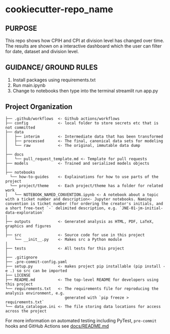 # cookiecutter-repo_name
 

## PURPOSE
This repo shows how CPIH and CPI at division level has changed over time. The results are shown on a interactive dashboard which the user can filter for date, dataset and division level. 

## GUIDANCE/ GROUND RULES

1) Install packages using requirements.txt
2) Run main.ipynb
3) Change to notebooks then type into the terminal streamlit run app.py 


## Project Organization

    ├── .github/workflows  <- Github actions/workflows 
    ├── config             <- local folder to store secrets etc that is not committed
    ├── data
    │   ├── interim        <- Intermediate data that has been transformed
    │   ├── processed      <- The final, canonical data sets for modeling
    │   └── raw            <- The original, immutable data dump
    │
    ├── docs               
    │   └── pull_request_template.md <- Template for pull requests
    ├── models             <- Trained and serialized models objects
    │
    ├── notebooks
      └── how-to-guides    <- Explainations for how to use parts of the project
      └── project/theme    <- Each project/theme has a folder for related work
    │   └── NOTEBOOK_NAMED_CONVENTION.ipynb <- A notebook about a topic with a ticket number and description<- Jupyter notebooks. Naming convention is ticket number (for ordering the creator's initials, and a short free-text `-` delimited description, e.g. `JNE-01-jm-initial-data-exploration`
    │
    ├── outputs            <- Generated analysis as HTML, PDF, LaTeX, graphics and figures
    │
    ├── src                <- Source code for use in this project
        └── __init__.py    <- Makes src a Python module 
    │        
    ├── tests              <- All tests for this project
    │
    ├── .gitignore
    ├── .pre-commit-config.yaml
    ├── setup.py           <- makes project pip installable (pip install -e .) so src can be imported
    ├── LICENSE
    ├── README.md          <- The top-level README for developers using this project
    └── requirements.txt   <- The requirements file for reproducing the analysis environment, e.g.
                              generated with `pip freeze > requirements.txt`
    └── data_catalogue.ini <- The file storing data locations for access across the project
For more information on automated testing including PyTest, `pre-commit` hooks and GitHub Actions see [docs/README.md](docs/README.md)
